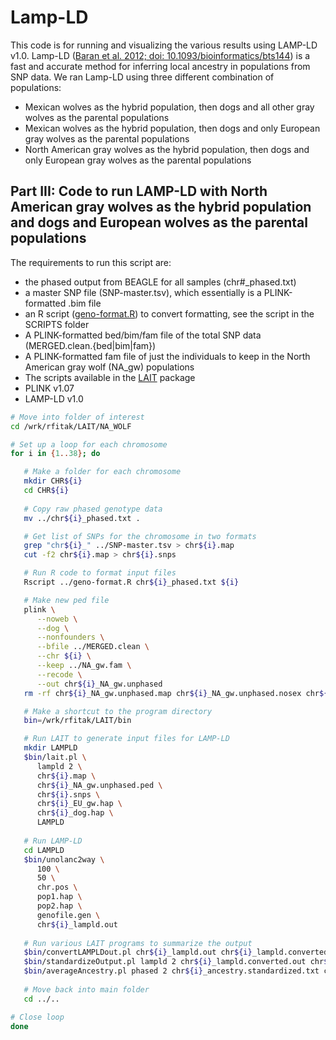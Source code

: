 # Lamp-LD
This code is for running and visualizing the various results using LAMP-LD v1.0.  Lamp-LD ([Baran et al. 2012; doi: 10.1093/bioinformatics/bts144](https://academic.oup.com/bioinformatics/article-lookup/doi/10.1093/bioinformatics/bts144)) is a fast and accurate method for inferring local ancestry in populations from SNP data. We ran Lamp-LD using three different combination of populations:
- Mexican wolves as the hybrid population, then dogs and all other gray wolves as the parental populations
- Mexican wolves as the hybrid population, then dogs and only European gray wolves as the parental populations
- North American gray wolves as the hybrid population, then dogs and only European gray wolves as the parental populations

## Part III: Code to run LAMP-LD with North American gray wolves as the hybrid population and dogs and European wolves as the parental populations
The requirements to run this script are:
- the phased output from BEAGLE for all samples (chr\#_phased.txt)
- a master SNP file (SNP-master.tsv), which essentially is a PLINK-formatted .bim file
- an R script ([geno-format.R](./Data/geno-format.R)) to convert formatting, see the script in the SCRIPTS folder
- A PLINK-formatted bed/bim/fam file of the total SNP data (MERGED.clean.{bed|bim|fam})
- A PLINK-formatted fam file of just the individuals to keep in the North American gray wolf (NA_gw) populations
- The scripts available in the [LAIT](http://www.pitt.edu/~wec47/lait.html) package
- PLINK v1.07
- LAMP-LD v1.0
```bash
# Move into folder of interest
cd /wrk/rfitak/LAIT/NA_WOLF

# Set up a loop for each chromosome
for i in {1..38}; do

   # Make a folder for each chromosome
   mkdir CHR${i}
   cd CHR${i}
   
   # Copy raw phased genotype data
   mv ../chr${i}_phased.txt .

   # Get list of SNPs for the chromosome in two formats
   grep "chr${i}_" ../SNP-master.tsv > chr${i}.map
   cut -f2 chr${i}.map > chr${i}.snps

   # Run R code to format input files
   Rscript ../geno-format.R chr${i}_phased.txt ${i}

   # Make new ped file
   plink \
      --noweb \
      --dog \
      --nonfounders \
      --bfile ../MERGED.clean \
      --chr ${i} \
      --keep ../NA_gw.fam \
      --recode \
      --out chr${i}_NA_gw.unphased
   rm -rf chr${i}_NA_gw.unphased.map chr${i}_NA_gw.unphased.nosex chr${i}_NA_gw.unphased.log

   # Make a shortcut to the program directory
   bin=/wrk/rfitak/LAIT/bin

   # Run LAIT to generate input files for LAMP-LD
   mkdir LAMPLD
   $bin/lait.pl \
      lampld 2 \
      chr${i}.map \
      chr${i}_NA_gw.unphased.ped \
      chr${i}.snps \
      chr${i}_EU_gw.hap \
      chr${i}_dog.hap \
      LAMPLD
   
   # Run LAMP-LD
   cd LAMPLD
   $bin/unolanc2way \
      100 \
      50 \
      chr.pos \
      pop1.hap \
      pop2.hap \
      genofile.gen \
      chr${i}_lampld.out
      
   # Run various LAIT programs to summarize the output
   $bin/convertLAMPLDout.pl chr${i}_lampld.out chr${i}_lampld.converted.out
   $bin/standardizeOutput.pl lampld 2 chr${i}_lampld.converted.out chr${i}_ancestry.standardized.txt
   $bin/averageAncestry.pl phased 2 chr${i}_ancestry.standardized.txt chr${i}_avg.ancestry.txt  
   
   # Move back into main folder
   cd ../..

# Close loop
done
```
